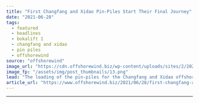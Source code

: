 ```yaml
---
title: "First Changfang and Xidao Pin-Piles Start Their Final Journey"
date: "2021-06-28"
tags: 
  - featured
  - headlines
  - bokalift 1
  - changfang and xidao
  - pin piles
  - offshorewind
source: "offshorewind"
image_url: "https://cdn.offshorewind.biz/wp-content/uploads/sites/2/2021/06/28110002/Bokalift-1-Loading-First-Pin-Piles-in-Taiwan.png"
image_fp: "/assets/img/post_thumbnails/13.png"
lead: "The loading of the pin-piles for the Changfang and Xidao offshore wind farm has"
article_url: "https://www.offshorewind.biz/2021/06/28/first-changfang-and-xidao-pin-piles-start-their-final-journey/"
---
```


---
